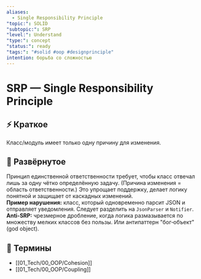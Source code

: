 ```yaml
---
aliases:
  - Single Responsibility Principle
"topic:": SOLID
"subtopic:": SRP
"level:": Understand
"type:": concept
"status:": ready
"tags:": "#solid #oop #designprinciple"
intention: борьба со сложностью
---
```

# SRP — Single Responsibility Principle

## ⚡ Краткое
Класс/модуль имеет только одну причину для изменения.

## 📖 Развёрнутое
Принцип единственной ответственности требует, чтобы класс отвечал лишь за одну чётко определённую задачу. (Причина изменения = область ответственности.) Это упрощает поддержку, делает логику понятной и защищает от каскадных изменений.  
**Пример нарушения:** класс, который одновременно парсит JSON и отправляет уведомления. Следует разделить на `JsonParser` и `Notifier`.  
**Anti-SRP:** чрезмерное дробление, когда логика размазывается по множеству мелких классов без пользы. Или антипаттерн "бог‑объект" (god object).

## 📝 Термины
- [[01_Tech/00_OOP/Cohesion]]
- [[01_Tech/00_OOP/Coupling]]